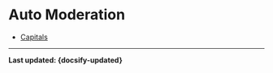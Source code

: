 # Auto Moderation
- [Capitals](/commands/automod/automod-capitals.md)

----

**Last updated: {docsify-updated}**